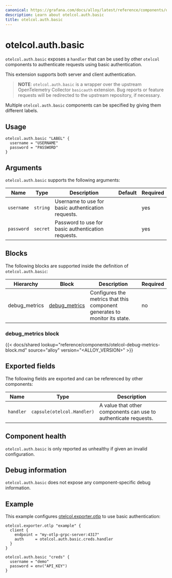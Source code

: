 ```yaml
---
canonical: https://grafana.com/docs/alloy/latest/reference/components/otelcol.auth.basic/
description: Learn about otelcol.auth.basic
title: otelcol.auth.basic
---
```


# otelcol.auth.basic

`otelcol.auth.basic` exposes a `handler` that can be used by other `otelcol`
components to authenticate requests using basic authentication.

This extension supports both server and client authentication.

> **NOTE**: `otelcol.auth.basic` is a wrapper over the upstream OpenTelemetry
> Collector `basicauth` extension. Bug reports or feature requests will be
> redirected to the upstream repository, if necessary.

Multiple `otelcol.auth.basic` components can be specified by giving them
different labels.

## Usage

```alloy
otelcol.auth.basic "LABEL" {
  username = "USERNAME"
  password = "PASSWORD"
}
```

## Arguments

`otelcol.auth.basic` supports the following arguments:

Name       | Type     | Description                                        | Default | Required
-----------|----------|----------------------------------------------------|---------|---------
`username` | `string` | Username to use for basic authentication requests. |         | yes
`password` | `secret` | Password to use for basic authentication requests. |         | yes

## Blocks

The following blocks are supported inside the definition of
`otelcol.auth.basic`:

Hierarchy | Block      | Description                          | Required
----------|------------|--------------------------------------|---------
debug_metrics  | [debug_metrics][] | Configures the metrics that this component generates to monitor its state. | no

[debug_metrics]: #debug_metrics-block

### debug_metrics block

{{< docs/shared lookup="reference/components/otelcol-debug-metrics-block.md" source="alloy" version="<ALLOY_VERSION>" >}}

## Exported fields

The following fields are exported and can be referenced by other components:

Name      | Type                       | Description
----------|----------------------------|----------------------------------------------------------------
`handler` | `capsule(otelcol.Handler)` | A value that other components can use to authenticate requests.

## Component health

`otelcol.auth.basic` is only reported as unhealthy if given an invalid
configuration.

## Debug information

`otelcol.auth.basic` does not expose any component-specific debug information.

## Example

This example configures [otelcol.exporter.otlp][] to use basic authentication:

```alloy
otelcol.exporter.otlp "example" {
  client {
    endpoint = "my-otlp-grpc-server:4317"
    auth     = otelcol.auth.basic.creds.handler
  }
}

otelcol.auth.basic "creds" {
  username = "demo"
  password = env("API_KEY")
}
```

[otelcol.exporter.otlp]: ../otelcol.exporter.otlp/
